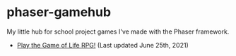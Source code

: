 # phaser-gamehub

My little hub for school project games I've made with the Phaser framework.

* [Play the Game of Life RPG!](https://hazelthatsme.github.io/phaser-gamehub/rpg/index.html) (Last updated June 25th, 2021)
